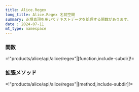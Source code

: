 ```yaml
---
title: Alice.Regex
long_title: Alice.Regex 名前空間
summary: 正規表現を用いてテキストデータを処理する関数があります。
date : 2024-07-11
mt_type: namespace
---
```


### 関数

=!"products/alice/api/alice/regex"|[function,include-subdir]!=

### 拡張メソッド

=!"products/alice/api/alice/regex"|[method,include-subdir]!=
